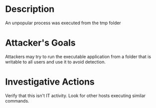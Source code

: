 # Description
An unpopular process was executed from the tmp folder
# Attacker's Goals
Attackers may try to run the executable application from a folder that is writable to all users and use it to avoid detection.
# Investigative Actions
Verify that this isn't IT activity.
Look for other hosts executing similar commands.
